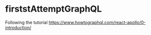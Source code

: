 # firststAttemptGraphQL
Following the tutorial https://www.howtographql.com/react-apollo/0-introduction/
